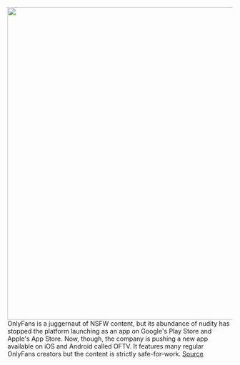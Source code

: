 <img src='https://cdn.vox-cdn.com/thumbor/09w2X7k02FEAVeqajTNAR2II-i8=/0x0:1371x765/1200x800/filters:focal(577x274:795x492)/cdn.vox-cdn.com/uploads/chorus_image/image/69735543/Screen_Shot_2021_08_17_at_11.50.06_AM.0.png' width='700px' /><br/>
OnlyFans is a juggernaut of NSFW content, but its abundance of nudity has stopped the platform launching as an app on Google's Play Store and Apple's App Store. Now, though, the company is pushing a new app available on iOS and Android called OFTV. It features many regular OnlyFans creators but the content is strictly safe-for-work.
<a href='https://www.theverge.com/2021/8/17/22628521/onlyfans-app-ios-android-oftv-no-nudity'> Source <a/>